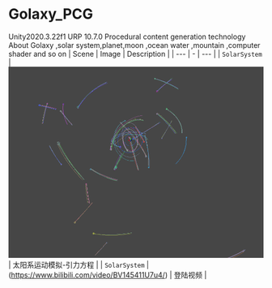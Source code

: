 # Golaxy_PCG
 Unity2020.3.22f1
 URP 10.7.0
 Procedural content generation technology About Golaxy ,solar system,planet,moon ,ocean water ,mountain ,computer shader and so on
| Scene | Image | Description |
| --- | - | --- |
| `SolarSystem` | ![](S002-SolarSystem/images/001.png) | 太阳系运动模拟-引力方程 |
| `SolarSystem` | (https://www.bilibili.com/video/BV145411U7u4/) | 登陆视频 |
